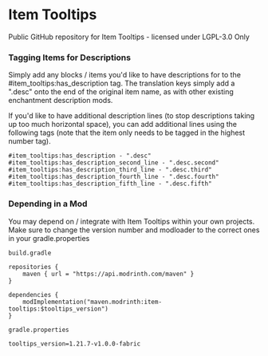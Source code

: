 # Item Tooltips

Public GitHub repository for Item Tooltips - licensed under LGPL-3.0 Only

### Tagging Items for Descriptions

Simply add any blocks / items you'd like to have descriptions for to the #item_tooltips:has_description tag. The translation keys simply add a ".desc" onto the end of the original item name, as with other existing enchantment description mods.

If you'd like to have additional description lines (to stop descriptions taking up too much horizontal space), you can add additional lines using the following tags (note that the item only needs to be tagged in the highest number tag).

```
#item_tooltips:has_description - ".desc"
#item_tooltips:has_description_second_line - ".desc.second"
#item_tooltips:has_description_third_line - ".desc.third"
#item_tooltips:has_description_fourth_line - ".desc.fourth"
#item_tooltips:has_description_fifth_line - ".desc.fifth"
```

### Depending in a Mod

You may depend on / integrate with Item Tooltips within your own projects. Make sure to change the version number and modloader to the correct ones in your gradle.properties

`build.gradle`

```
repositories {
	maven { url = "https://api.modrinth.com/maven" }
}
```

```
dependencies {
	modImplementation("maven.modrinth:item-tooltips:$tooltips_version")
}
```

`gradle.properties`

```
tooltips_version=1.21.7-v1.0.0-fabric
```
